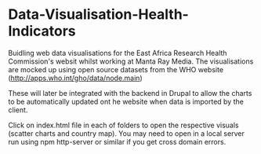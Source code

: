 

# Data-Visualisation-Health-Indicators
Buidling web data visualisations for the East Africa Research Health Commission's websit whilst working at Manta Ray Media. 
The visualisations are mocked up using open source datasets from the WHO website (http://apps.who.int/gho/data/node.main)

These will later be integrated with the backend in Drupal to allow the charts to be automatically updated ont he website when data is imported by the client.

Click on index.html file in each of folders to open the respective visuals (scatter charts and country map). You may need to open in a local server run using npm http-server or similar if you get cross domain errors.
